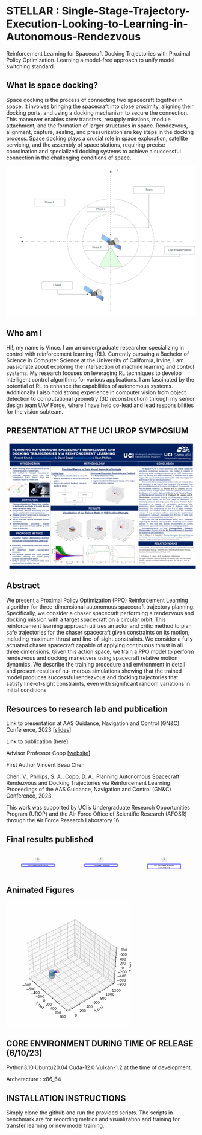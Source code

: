 # STELLAR : Single-Stage-Trajectory-Execution-Looking-to-Learning-in-Autonomous-Rendezvous
Reinforcement Learning for Spacecraft Docking Trajectories with Proximal Policy Optimization. Learning a model-free approach to unify model switching standard.

## What is space docking?
Space docking is the process of connecting two spacecraft together in space. It involves bringing the spacecraft into close proximity, aligning their docking ports, and using a docking mechanism to secure the connection. This maneuver enables crew transfers, resupply missions, module attachment, and the formation of larger structures in space. Rendezvous, alignment, capture, sealing, and pressurization are key steps in the docking process. Space docking plays a crucial role in space exploration, satellite servicing, and the assembly of space stations, requiring precise coordination and specialized docking systems to achieve a successful connection in the challenging conditions of space.

![Alt Text](https://raw.githubusercontent.com/Vince-C156/PLANNING-AUTONOMOUS-SPACECRAFT-RENDEZVOUS-AND-DOCKING-TRAJECTORIES-VIA-REINFORCEMENT-LEARNING/main/misc/arpod_diagram.png)

## Who am I
Hi!, my name is Vince. I am an undergraduate researcher specializing in control with reinforcement learning (RL). Currently pursuing a Bachelor of Science in Computer Science at the University of California, Irvine, I am passionate about exploring the intersection of machine learning and control systems. My research focuses on leveraging RL techniques to develop intelligent control algorithms for various applications. I am fascinated by the potential of RL to enhance the capabilities of autonomous systems. Additionally I also hold strong experience in computer vision from object detection to computational geometry (3D reconstruction) through my senior design team UAV Forge, where I have held co-lead and lead responsibilities for the vision subteam.

## PRESENTATION AT THE UCI UROP SYMPOSIUM
![UROP Symposium Poster Presentation](https://raw.githubusercontent.com/Vince-C156/PLANNING-AUTONOMOUS-SPACECRAFT-RENDEZVOUS-AND-DOCKING-TRAJECTORIES-VIA-REINFORCEMENT-LEARNING/418cbda5307087b857e35ee0f2a6eb84fa8ee8d6/misc/ARPOD.pptx%20(2).png)

## Abstract
We present a Proximal Policy Optimization (PPO) Reinforcement Learning algorithm for three-dimensional autonomous spacecraft trajectory planning. Specifically,
we consider a chaser spacecraft performing a rendezvous and docking mission with
a target spacecraft on a circular orbit. This reinforcement learning approach utilizes
an actor and critic method to plan safe trajectories for the chaser spacecraft given
constraints on its motion, including maximum thrust and line-of-sight constraints.
We consider a fully actuated chaser spacecraft capable of applying continuous thrust
in all three dimensions. Given this action space, we train a PPO model to perform
rendezvous and docking maneuvers using spacecraft relative motion dynamics. We
describe the training procedure and environment in detail and present results of nu-
merous simulations showing that the trained model produces successful rendezvous
and docking trajectories that satisfy line-of-sight constraints, even with significant
random variations in initial conditions


## Resources to research lab and publication
Link to presentation at AAS Guidance, Navigation and Control (GN&C) Conference, 2023 [[slides](https://docs.google.com/presentation/d/1PnKZOP27mqJtLG8vqgT4AOFqMHhQYM8q/edit?usp=sharing&ouid=109971343941983675406&rtpof=true&sd=true)]


Link to publication [here]

Advisor Professor Copp [[website](https://dcopp.eng.uci.edu/index.html)]

First Author Vincent Beau Chen

Chen, V., Phillips, S. A., Copp, D. A., Planning Autonomous Spacecraft Rendezvous and Docking Trajectories via Reinforcement Learning Proceedings of the AAS Guidance, Navigation and Control (GN&C) Conference, 2023.

This work was supported by UCI’s Undergraduate Research Opportunities Program (UROP) and
the Air Force Office of Scientific Research (AFOSR) through the Air Force Research Laboratory
16

## Final results published
<div style="display: flex; justify-content: space-between;">
  <figure style="text-align: center; width: 20%;">
    <img src="https://raw.githubusercontent.com/Vince-C156/PLANNING-AUTONOMOUS-SPACECRAFT-RENDEZVOUS-AND-DOCKING-TRAJECTORIES-VIA-REINFORCEMENT-LEARNING/1e744758088842f3eeb2445dbdfc8c2a8fb2c7a3/misc/view1newlos.svg" alt="Image 1" style="width: 20%;">
    <figcaption style="font-size: 5px; border: 1px solid blue; height: auto; word-wrap: break-word;">100 Simulated Missions</figcaption>
  </figure>
  <figure style="text-align: center; width: 20%;">
    <img src="https://raw.githubusercontent.com/Vince-C156/PLANNING-AUTONOMOUS-SPACECRAFT-RENDEZVOUS-AND-DOCKING-TRAJECTORIES-VIA-REINFORCEMENT-LEARNING/323d2620649c80c0c6f77b5b48dc91ae0750c7d6/misc/run15shortzoom%20(1).svg" alt="Image 2" style="width: 20%;">
    <figcaption style="font-size: 5px; border: 1px solid blue; height: auto; word-wrap: break-word;">1 Simulated Mission</figcaption>
  </figure>
  <figure style="text-align: center; width: 20%;">
    <img src="https://raw.githubusercontent.com/Vince-C156/PLANNING-AUTONOMOUS-SPACECRAFT-RENDEZVOUS-AND-DOCKING-TRAJECTORIES-VIA-REINFORCEMENT-LEARNING/4dcce89938472fa7a986b863b52275e5e6001590/misc/view1oldlos.svg" alt="Image 3" style="width: 20%;">
    <figcaption style="font-size: 5px; border: 1px solid blue;  height: auto; word-wrap: break-word;">100 Simulated Missions Conventional</figcaption>
  </figure>
</div>


## Animated Figures

![](https://github.com/Vince-C156/STELLAR-ALPHA/blob/main/animated_trajectories/trajectories.gif)

## CORE ENVIRONMENT DURING TIME OF RELEASE (6/10/23)
Python3.10 Ubuntu20.04 Cuda-12.0 Vulkan-1.2 at the time of development.

Archetecture : x86_64

## INSTALLATION INSTRUCTIONS

Simply clone the github and run the provided scripts. The scripts in benchmark are for recording metrics and visualization and training for transfer learning or new model training.




